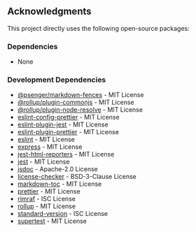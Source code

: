 
## Acknowledgments

This project directly uses the following open-source packages:

### Dependencies

- None

### Development Dependencies

- [@psenger/markdown-fences](https://github.com/psenger/markdown-fences) - MIT License
- [@rollup/plugin-commonjs](https://github.com/rollup/plugins) - MIT License
- [@rollup/plugin-node-resolve](https://github.com/rollup/plugins) - MIT License
- [eslint-config-prettier](https://github.com/prettier/eslint-config-prettier) - MIT License
- [eslint-plugin-jest](https://github.com/jest-community/eslint-plugin-jest) - MIT License
- [eslint-plugin-prettier](https://github.com/prettier/eslint-plugin-prettier) - MIT License
- [eslint](https://github.com/eslint/eslint) - MIT License
- [express](https://github.com/expressjs/express) - MIT License
- [jest-html-reporters](https://github.com/Hazyzh/jest-html-reporters) - MIT License
- [jest](https://github.com/jestjs/jest) - MIT License
- [jsdoc](https://github.com/jsdoc/jsdoc) - Apache-2.0 License
- [license-checker](https://github.com/davglass/license-checker) - BSD-3-Clause License
- [markdown-toc](https://github.com/jonschlinkert/markdown-toc) - MIT License
- [prettier](https://github.com/prettier/prettier) - MIT License
- [rimraf](https://github.com/isaacs/rimraf) - ISC License
- [rollup](https://github.com/rollup/rollup) - MIT License
- [standard-version](https://github.com/conventional-changelog/standard-version) - ISC License
- [supertest](https://github.com/ladjs/supertest) - MIT License
